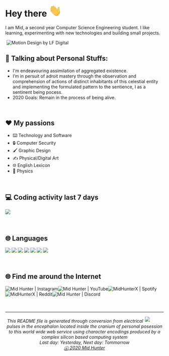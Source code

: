 # Hey there <img src="images/wave.gif" width="40px">
I am Mid, a second year Computer Science Engineering student. I like learning, experimenting with new technologies and building small projects.


<img align="right" alt="Motion Design by LF Digital" src="https://media1.giphy.com/media/dWesBcTLavkZuG35MI/giphy.gif?cid=ecf05e47m5vtes9ru5z8loycvbgqrd53p3xzeib7wfkvmg6z&rid=giphy.gif" width="500" />

<br>

## 👨 Talking about Personal Stuffs:
- I'm endeavouring assimilation of aggregated existence.
- I’m in persuit of adroit mastery through the observation and comprehension of actions of distinct inhabitants of this celestial entity and implementing the formulated pattern to the sentience, I as a sentinent being pocess.
- 2020 Goals: Remain in the process of being alive.

<br>

## ❤️ My passions
* ⌨️ Technology and Software
* 🔒 Computer Security
* 🖌️ Graphic Design
* ✍️ Physical/Digital Art
* 🌐 English Lexicon
* 🏃 Physics

<br>

## 💻 Coding activity last 7 days
![](https://wakatime.com/share/@Mid_Hunter/30e2d32e-7a16-4198-b51b-0b415fa1c696.png)

<br>

## 🌐 Languages
<code><img height="40" src="https://cdn.jsdelivr.net/gh/devicons/devicon/icons/c/c-original.svg"></code> 
<code><img height="40" src="https://cdn.jsdelivr.net/gh/devicons/devicon/icons/java/java-original.svg"></code>
<code><img height="40" src="https://cdn.jsdelivr.net/gh/devicons/devicon/icons/python/python-original.svg"></code>
<code><img height="40" src="https://cdn.jsdelivr.net/gh/devicons/devicon/icons/javascript/javascript-original.svg"></code>
<code><img height="40" src="https://cdn.jsdelivr.net/gh/devicons/devicon/icons/typescript/typescript-original.svg"></code>
<code><img height="40" src="https://cdn.jsdelivr.net/gh/devicons/devicon/icons/html5/html5-original.svg"></code>
<code><img height="40" src="https://cdn.jsdelivr.net/gh/devicons/devicon/icons/css3/css3-original.svg"></code>

<br>

## 🌐 Find me around the Internet
[<img title="Not much but it's honest work" style="float: left;" alt="Mid Hunter | Instagram" src="https://img.shields.io/badge/-Instagram-C13584?style=for-the-badge&logo=Instagram&logoColor=white" />][instagram]
[<img title="You shall not pass!" style="float: left;" alt="Mid Hunter | YouTube" src="https://img.shields.io/badge/-YouTube-FF0000?style=for-the-badge&logo=YouTube&logoColor=white" />][youtube]
[<img title="Dem feels bro" style="float: left;" alt="MidHunterX | Spotify" src="https://img.shields.io/badge/-Spotify-1DB954?style=for-the-badge&logo=Spotify&logoColor=white" />][spotify]
[<img title="The only place where intellectuals acts like complete idiots" style="float: left;" alt="MidHunterX | Reddit" src="https://img.shields.io/badge/-u/MidHunterX-FF4500?style=for-the-badge&logo=Reddit&logoColor=white" />][reddit]
[<img title="Welcome my friend, to one of the top 10 dead servers of all time" style="float: left;" alt="Mid Hunter | Discord" src="https://img.shields.io/badge/-Discord-7289da?style=for-the-badge&logo=Discord&logoColor=white" />][discord]

<br clear="left">
<br><br>

<hr>
<img align="right" src="images/QR.svg" width="60" />
<h6 align="center">This <i>README</i> file is generated through conversion from electrical pulses in the encephalon located inside the cranium of personal posession to this world wide web service using character encodings produced by a complex silicon based computing system </br>Last day: Yesterday, Next day: Tommorrow<br /><a title="Not even a copyright symbol but, okay... looks cool tho" href="https://matias.ma/nsfw/">ⓔ 2020 Mid Hunter</a></h6>

<!-- Variables : Social -->
[youtube]: https://www.youtube.com/watch?v=dQw4w9WgXcQ
[instagram]: https://www.instagram.com/mid_hunter
[spotify]: https://open.spotify.com/user/8u1o1bw0zdxbfvgreer5xmeoa
[reddit]: https://www.reddit.com/user/MidHunterX
[discord]: https://discord.com/invite/KQxxEyu
